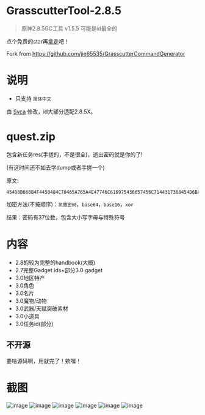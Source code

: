 # GrasscutterTool-2.8.5
> 原神2.8.5GC工具 v1.5.5
> 可能是id最全的

点个免费的star再[拿走](https://github.com/TeyvatL/GrasscutterTool-2.8.5/releases)吧！

Fork from https://github.com/jie65535/GrasscutterCommandGenerator

# 说明
 - 只支持 `简体中文`

由 [Syca](https://github.com/Sycamore0) 修改，id大部分适配2.8.5X。

# quest.zip
包含新任务res(手搓的，不是很全)，逝出密码就是你的了!

(有这时间还不如去学dump或者手搓一个)

原文:
```
454D6B666B4F4450484C70465A765A4E47746C616975436657456C7144317368454D6B666B4F4450484C704655464A7148736C61567548516C4F48485A684E6242766B3958593D3D
```

加密方法(不按顺序)：`凯撒密码`，`base64`，`base16`，`xor`

结果：密码有37位数，包含大小写字母与特殊符号

# 内容
 - 2.8的较为完整的handbook(大概)
 - 2.7完整Gadget ids+部分3.0 gadget
 - 3.0地区特产
 - 3.0角色
 - 3.0名片
 - 3.0魔物/动物
 - 3.0武器/天赋突破素材
 - 3.0小道具
 - 3.0任务id(部分)

## 不开源
要啥源码啊，用就完了！欸嘿！

# 截图
![image](https://user-images.githubusercontent.com/64587684/181867188-c31785d3-00cf-4670-890f-2d9789848635.png)
![image](https://user-images.githubusercontent.com/64587684/181867146-4ad75bce-6a25-4007-9899-697035ca441f.png)
![image](https://user-images.githubusercontent.com/64587684/181867162-6fcb6402-1c8b-4efd-bd3d-c2e694c990e6.png)
![image](https://user-images.githubusercontent.com/64587684/181867174-abe72e26-1030-4342-aa47-f83354daaf43.png)
![image](https://user-images.githubusercontent.com/64587684/181867167-65011d7c-6665-43d4-87a3-aa4e815da677.png)
![image](https://user-images.githubusercontent.com/64587684/181867194-814cf34e-92ea-4d33-ac6a-9bb7ddfe2202.png)

